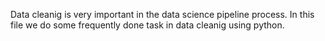 Data cleanig is very important in the data science pipeline process. In this file we do some frequently done task in data cleanig using python.
